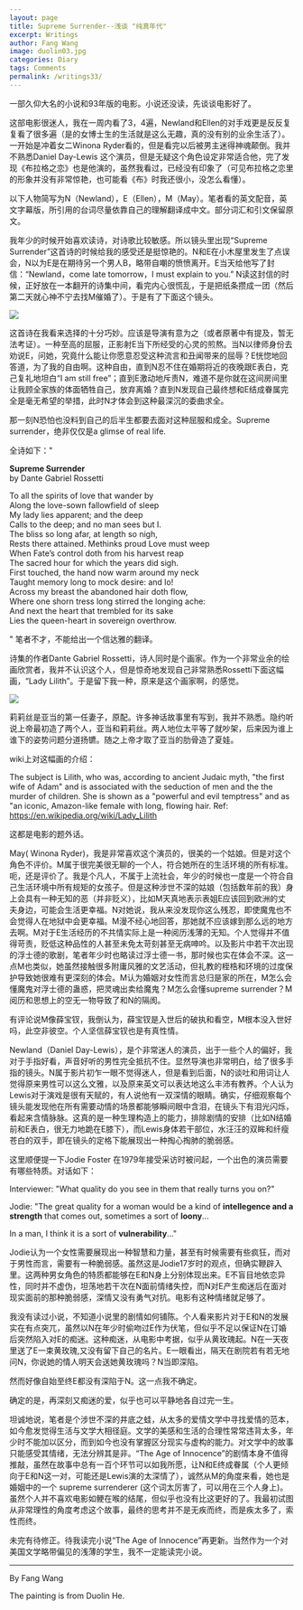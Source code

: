 ```yaml
---
layout: page
title: Supreme Surrender--浅谈 "纯真年代"
excerpt: Writings
author: Fang Wang
image: duolin03.jpg
categories: Diary
tags: Comments
permalink: /writings33/
---
```


一部久仰大名的小说和93年版的电影。小说还没读，先谈谈电影好了。

这部电影很迷人，我在一周内看了3，4遍，Newland和Ellen的对手戏更是反反复复看了很多遍（是的女博士生的生活就是这么无趣，真的没有别的业余生活了）。一开始是冲着女二Winona Ryder看的，但是看完以后被男主迷得神魂颠倒。我并不熟悉Daniel Day-Lewis 这个演员，但是无疑这个角色设定非常适合他，完了发现《布拉格之恋》也是他演的，虽然我看过，已经没有印象了（可见布拉格之恋里的形象并没有非常惊艳，也可能看《布》时我还很小，没怎么看懂）。

以下人物简写为N（Newland），E（Ellen），M（May）。笔者看的英文配音，英文字幕版，所引用的台词尽量依靠自己的理解翻译成中文。部分词汇和引文保留原文。

我年少的时候开始喜欢读诗，对诗歌比较敏感。所以镜头里出现“Supreme Surrender”这首诗的时候给我的感受还是挺惊艳的。N和E在小木屋里发生了点误会，N以为E是在期待另一个男人B，略带自嘲的愤愤离开。E当天给他写了封信：“Newland，come late tomorrow，I must explain to you.” N读这封信的时候，正好放在一本翻开的诗集中间，看完内心很慌乱，于是把纸条攒成一团（然后第二天就心神不宁去找M催婚了）。于是有了下面这个镜头。

![]({{site.baseurl}}/img/66.jpg)

这首诗在我看来选择的十分巧妙。应该是导演有意为之（或者原著中有提及，暂无法考证）。一种至高的屈服，正影射E当下所经受的心灵的煎熬。当N以律师身份去劝说E，问她，究竟什么能让你愿意忍受这种流言和丑闻带来的屈辱？E恍惚地回答道，为了我的自由啊。这种自由，直到N忍不住在婚期将近的夜晚跟E表白，克己复礼地坦白“I am still free”；直到E激动地斥责N，难道不是你就在这间房间里让我顾全家族的体面牺牲自己，放弃离婚？直到N发现自己最终想和E结成眷属完全是毫无希望的举措，此时N才体会到这种最深沉的委曲求全。

那一刻N恐怕也没料到自己的后半生都要去面对这种屈服和成全。Supreme surrender，绝非仅仅是a glimse of real life.

全诗如下："

**Supreme Surrender**   
by Dante Gabriel Rossetti 

To all the spirits of love that wander by   
Along the love-sown fallowfield of sleep   
My lady lies apparent; and the deep   
Calls to the deep; and no man sees but I.   
The bliss so long afar, at length so nigh,   
Rests there attained. Methinks proud Love must weep   
When Fate’s control doth from his harvest reap   
The sacred hour for which the years did sigh.   
First touched, the hand now warm around my neck   
Taught memory long to mock desire: and lo!   
Across my breast the abandoned hair doth flow,   
Where one shorn tress long stirred the longing ache:   
And next the heart that trembled for its sake   
Lies the queen-heart in sovereign overthrow.

" 笔者不才，不能给出一个信达雅的翻译。

诗集的作者Dante Gabriel Rossetti，诗人同时是个画家。作为一个非常业余的绘画欣赏者，我并不认识这个人，但是惊奇地发现自己非常熟悉Rossetti下面这幅画，“Lady Lilith”。于是留下我一种，原来是这个画家啊，的感觉。

![]({{site.baseurl}}/img/29.JPG)

莉莉丝是亚当的第一任妻子，原配。许多神话故事里有写到，我并不熟悉。隐约听说上帝最初造了两个人，亚当和莉莉丝。两人地位太平等了就吵架，后来因为谁上谁下的姿势问题分道扬镳。随之上帝才取了亚当的肋骨造了夏娃。

wiki上对这幅画的介绍：

The subject is Lilith, who was, according to ancient Judaic myth, "the first wife of Adam" and is associated with the seduction of men and the the murder of children. She is shown as a "powerful and evil temptress" and as "an iconic, Amazon-like female with long, flowing hair. Ref: https://en.wikipedia.org/wiki/Lady_Lilith

这都是电影的题外话。

May( Winona Ryder)，我是非常喜欢这个演员的，很美的一个姑娘。但是对这个角色不评价。M属于很完美很无聊的一个人，符合她所在的生活环境的所有标准。呃，还是评价了。我是个凡人，不属于上流社会，年少的时候也一度是一个符合自己生活环境中所有规矩的女孩子。但是这种涉世不深的姑娘（包括数年前的我）身上会具有一种无知的恶（并非贬义），比如M天真地表示表姐E应该回到欧洲的丈夫身边，可能会生活更幸福。N对她说，我从来没发现你这么残忍，即使魔鬼也不会觉得人在地狱中会更幸福。M漫不经心地回答，那她就不应该嫁到那么远的地方去啊。M对于E生活经历的不共情实际上是一种阅历浅薄的无知。个人觉得并不值得苛责，贬低这种品性的人甚至未免太苛刻甚至无病呻吟。以及影片中若干次出现的浮士德的歌剧，笔者年少时也略读过浮士德一书，那时候也实在体会不深。这一点M也类似，她虽然接触很多附庸风雅的文艺活动，但礼教的桎梏和环境的过度保护导致她很难有更深刻的体会。M认为婚姻对女性而言总归是家的所在，M怎么会懂魔鬼对浮士德的蛊惑，把灵魂出卖给魔鬼？M怎么会懂supreme surrender？M阅历和思想上的空无一物导致了和N的隔阂。

有评论说M像薛宝钗，我倒认为，薛宝钗是入世后的破执和看空，M根本没入世好吗，此空非彼空。个人坚信薛宝钗也是有真性情。

Newland（Daniel Day-Lewis），是个非常迷人的演员，出于一些个人的偏好，我对于手指好看，声音好听的男性完全抵抗不住。显然导演也非常明白，给了很多手指的镜头。N属于影片初乍一眼不觉得迷人，但是看到后面，N的谈吐和用词让人觉得原来男性可以这么文雅，以及原来英文可以表达地这么丰沛有教养。个人认为Lewis对于演戏是很有天赋的，有人说他有一双深情的眼睛。确实，仔细观察每个镜头能发现他在所有需要动情的场景都能够瞬间眼中含泪，在镜头下有泪光闪烁，看起来含情脉脉。这真的是一种生理构造上的能力，排除剧情的安排（比如N结婚前和E表白，很无力地跪在E膝下），而Lewis身体若干部位，水汪汪的双眸和纤瘦苍白的双手，即在镜头的定格下能展现出一种掏心掏肺的脆弱感。

这里顺便提一下Jodie Foster 在1979年接受采访时被问起，一个出色的演员需要有哪些特质。对话如下：

Interviewer: "What quality do you see in them that really turns you on?"

Jodie: "The great quality for a woman would be a kind of **intellegence and a strength** that comes out, sometimes a sort of **loony**... 

In a man, I think it is a sort of **vulnerability**..."

Jodie认为一个女性需要展现出一种智慧和力量，甚至有时候需要有些疯狂，而对于男性而言，需要有一种脆弱感。虽然这是Jodie17岁时的观点，但确实鞭辟入里。这两种男女角色的特质都能够在E和N身上分别体现出来。E不盲目地依恋异性，同时并不虚伪，坦荡地若干次在N面前情绪失控，而N对E产生痴迷后在面对现实面前的那种脆弱感，深情又没有勇气对抗。电影有这种情绪就足够了。

我没有读过小说，不知道小说里的剧情如何铺陈。个人看来影片对于E和N的发展实在有点突兀，虽然以N在年少时偷吻过E作为伏笔，但似乎不足以保证N在订婚后突然陷入对E的痴迷。这种痴迷，从电影中考据，似乎从黄玫瑰起。N在一天夜里送了E一束黄玫瑰,又没有留下自己的名片。E一眼看出，隔天在剧院若有若无地问N，你说她的情人明天会送她黄玫瑰吗？N当即深陷。

然而好像自始至终E都没有深陷于N。这一点我不确定。

确定的是，再深刻又痴迷的爱，似乎也可以平静地各自过完一生。

坦诚地说，笔者是个涉世不深的井底之蛙，从太多的爱情文学中寻找爱情的范本，如今愈发觉得生活与文学大相径庭。文学的美感和生活的合理性常常违背太多，年少时不能加以区分，而到如今也没有掌握区分现实与虚构的能力。对文学中的故事只能感受其情绪，无法分辨其是非。“The Age of Innocence”的剧情本身不值得推敲，虽然在故事中总有一百个环节可以如我所愿，让N和E终成眷属（个人更倾向于E和N这一对，可能还是Lewis演的太深情了），诚然从M的角度来看，她也是婚姻中的一个 supreme surrenderer (这个词太厉害了，可以用在三个人身上)。虽然个人并不喜欢电影如鲠在喉的结尾，但似乎也没有比这更好的了。我最初试图从非常理性的角度考虑这个故事，最终的思考并不是无疾而终，而是疾太多了，索性而终。

未完有待修正。待我读完小说“The Age of Innocence”再更新。当然作为一个对美国文学略带偏见的浅薄的学生，我不一定能读完小说。

****

By Fang Wang

The painting is from Duolin He.
